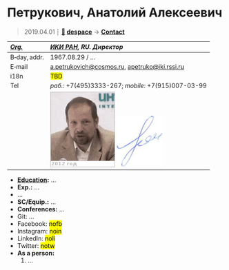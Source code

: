 # Петрукович, Анатолий Алексеевич
> 2019.04.01 ┊ **[🚀](../index/index.md) [despace](index.md)** → **[Contact](contact.md)**

|*[Org.](contact.md)*|*[ИКИ РАН](zz_iki_ras.md), RU. Директор*|
|:--|:--|
|B‑day, addr.| 1967.08.29 / … |
|E‑mail| <a.petrukovich@cosmos.ru>, <apetruko@iki.rssi.ru> |
|i18n| <mark>TBD</mark> |
|Tel|*раб.:* +7(495)3333-267; *mobile:* +7(915)007-03-99 |
|| ![](f/contact/p/petrukovich_001_animated.gif) [![](f/contact/p/petrukovich_001_sign_thumb.jpg)](f/contact/p/petrukovich_001_sign.png) |

   - **[Education](edu.md):** …
   - **Exp.:** …
   - …
   - **SC/Equip.:** …
   - **Conferences:** …
   - Git: …
   - Facebook: <mark>nofb</mark>
   - Instagram: <mark>noin</mark>
   - LinkedIn: <mark>noli</mark>
   - Twitter: <mark>notw</mark>
   - **As a person:**
      1. …

